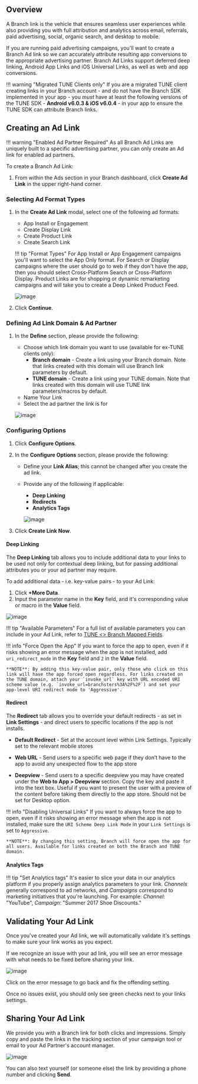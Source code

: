 ## Overview

A Branch link is the vehicle that ensures seamless user experiences while also providing you with full attribution and analytics across email, referrals, paid advertising, social, organic search, and desktop to mobile.

If you are running paid advertising campaigns, you'll want to create a Branch Ad link so we can accurately attribute resulting app conversions to the appropriate advertising partner. Branch Ad Links support deferred deep linking, Android App Links and iOS Universal Links, as well as web and app conversions.

!!! warning "Migrated TUNE Clients only"
	If you are a migrated TUNE client creating links in your Branch account - and do not have the Branch SDK implemented in your app - you *must* have at least the following versions of the TUNE SDK - **Android v6.0.3 & iOS v6.0.4** - in your app to ensure the TUNE SDK can attribute Branch links.

## Creating an Ad Link

!!! warning "Enabled Ad Partner Required"
	As all Branch Ad Links are uniquely built to a specific advertising partner, you can only create an Ad link for enabled ad partners.

To create a Branch Ad Link:

1. From within the Ads section in your Branch dashboard, click **Create Ad Link** in the upper right-hand corner.

### Selecting Ad Format Types

1.  In the **Create Ad Link** modal, select one of the following ad formats:
	- App Install or Engagement
	- Create Display Link
	- Create Product Link
	- Create Search Link

	!!! tip "Format Types"
		For App Install or App Engagement campaigns you'll want to select the App Only format. For Search or Display campaigns where the user should go to web if they don't have the app, then you should select Cross-Platform Search or Cross-Platform Display. Product Links are for shopping or dynamic remarketing campaigns and will take you to create a Deep Linked Product Feed.

	![image](/_assets/img/pages/deep-linked-ads/branch-universal-ads/create-link.png)

1. Click **Continue**.

### Defining Ad Link Domain & Ad Partner

1. In the **Define** section, please provide the following:
	- Choose which link domain you want to use (available for ex-TUNE clients only):
		- **Branch domain** - Create a link using your Branch domain. Note that links created with this domain will use Branch link parameters by default.
		- **TUNE domain** - Create a link using your TUNE domain. Note that links created with this domain will use TUNE link parameters/macros by default.
	- Name Your Link
	- Select the ad partner the link is for

	![image](/_assets/img/pages/links/ad-link-define.png)

### Configuring Options

1. Click **Configure Options**.
1. In the **Configure Options** section, please provide the following:
	- Define your **Link Alias**; this cannot be changed after you create the ad link.
	- Provide any of the following if applicable:
		- **Deep Linking**
		- **Redirects**
		- **Analytics Tags**

		![image](/_assets/img/pages/links/ad-link-configure-options.gif)

1. Click **Create Link Now**.

#### Deep Linking

The **Deep Linking** tab allows you to include additional data to your links to be used not only for contextual deep linking, but for passing additional attributes you or your ad partner may require.

To add additional data - i.e. key-value pairs - to your Ad Link:

1. Click **+More Data**.
1. Input the parameter name in the **Key** field, and it's corresponding value or macro in the **Value** field.

![image](/_assets/img/pages/links/ad-link-deep-linking.png)

!!! tip "Available Parameters"
	For a full list of available parameters you can include in your Ad Link, refer to [TUNE <> Branch Mapped Fields](https://support.branch.io/support/solutions/articles/6000216765-tune-branch-mapped-fields).

!!! info "Force Open the App"
	If you want to force the app to open, even if it risks showing an error message when the app is not installed, add `uri_redirect_mode` in the **Key** field and `2` in the **Value** field.

	**NOTE**: By adding this key-value pair, only those who click on this link will have the app forced open regardless. For links created on the TUNE domain, attach your `invoke_url` key with URL encoded URI scheme value (e.g. `invoke_url=branchsters%3A%2F%2F`) and set your app-level URI redirect mode to 'Aggressive'.

#### Redirect

The **Redirect** tab allows you to override your default redirects - as set in **Link Settings** - and direct users to specific locations if the app is not installs.

- **Default Redirect** - Set at the account level within Link Settings. Typically set to the relevant mobile stores

- **Web URL** - Send users to a specific web page if they don’t have to the app to avoid any unexpected flow to the app store

- **Deepview** - Send users to a specific deepview you may have created under the **Web to App > Deepview** section. Copy the key and paste it into the text box. Useful if you want to present the user with a preview of the content before taking them directly to the app store. Should not be set for Desktop option.

!!! info "Disabling Universal Links"
	If you want to always force the app to open, even if it risks showing an error message when the app is not installed, make sure the `URI Scheme Deep Link Mode` in your `Link Settings` is set to `Aggressive`.

	**NOTE**: By changing this setting, Branch will force open the app for all users. Available for links created on both the Branch and TUNE domain.

#### Analytics Tags

!!! tip "Set Analytics tags"
	It's easier to slice your data in our analytics platform if you properly assign analytics parameters to your link. _Channels_ generally correspond to ad networks, and _Campaigns_ correspond to marketing initiatives that you're launching. For example: _Channel_: "YouTube", _Campaign_: "Summer 2017 Shoe Discounts."

## Validating Your Ad Link

Once you've created your Ad link, we will automatically validate it's settings to make sure your link works as you expect.

If we recognize an issue with your ad link, you will see an error message with what needs to be fixed before sharing your link.

![image](/_assets/img/pages/links/ad-link-validation.png)

Click on the error message to go back and fix the offending setting.

Once no issues exist, you should only see green checks next to your links settings.

## Sharing Your Ad Link

We provide you with a Branch link for both clicks and impressions.  Simply copy and paste the links in the tracking section of your campaign tool or email to your Ad Partner's account manager.

![image](/_assets/img/pages/links/ad-link-share.png)

You can also text yourself (or someone else) the link by providing a phone number and clicking **Send**.
